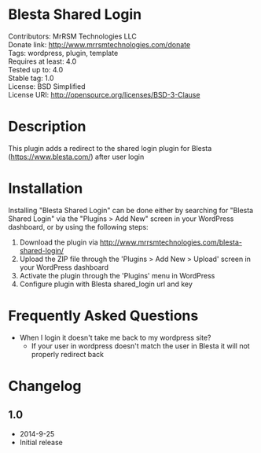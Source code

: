 # Blesta Shared Login
Contributors: MrRSM Technologies LLC  
Donate link: http://www.mrrsmtechnologies.com/donate  
Tags: wordpress, plugin, template  
Requires at least: 4.0  
Tested up to: 4.0  
Stable tag: 1.0  
License: BSD Simplified  
License URI: http://opensource.org/licenses/BSD-3-Clause  

# Description

This plugin adds a redirect to the shared login plugin for Blesta
(https://www.blesta.com/) after user login

# Installation

Installing "Blesta Shared Login" can be done either by searching for "Blesta Shared Login" via the "Plugins > Add New" screen in your WordPress dashboard, or by using the following steps:

1. Download the plugin via http://www.mrrsmtechnologies.com/blesta-shared-login/
2. Upload the ZIP file through the 'Plugins > Add New > Upload' screen in your WordPress dashboard
3. Activate the plugin through the 'Plugins' menu in WordPress
4. Configure plugin with Blesta shared_login url and key

# Frequently Asked Questions

* When I login it doesn't take me back to my wordpress site?
    * If your user in wordpress doesn't match the user in Blesta it will not properly redirect back


# Changelog

## 1.0
* 2014-9-25
* Initial release
